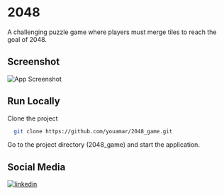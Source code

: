 # 2048
A challenging puzzle game where players must merge tiles to reach the goal of 2048.
## Screenshot
![App Screenshot](https://i.ibb.co/kDDykYz/4.png)
## Run Locally
Clone the project
```bash
  git clone https://github.com/youamar/2048_game.git
```
Go to the project directory (2048_game) and start the application.
## Social Media
[![linkedin](https://img.shields.io/badge/linkedin-0A66C2?style=for-the-badge&logo=linkedin&logoColor=white)](https://be.linkedin.com/in/yahya-ouamar)
